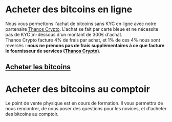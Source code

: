 # Acheter des bitcoins en ligne
  
Nous vous permettons l'achat de bitcoins sans KYC en ligne avec notre partenaire [Thanos Crypto](https://thanoscrypto.com). L'achat se fait par carte bleue et ne nécessite pas de KYC )n-dessous d'un montant de 300€ d'achat.  
Thanos Crypto facture 4% de frais par achat, et 1% de ces 4% nous sont reversés : __nous ne prenons pas de frais supplémentaires à ce que facture le fournisseur de services ([Thanos Crypto](https://thanoscrypto.com))__.  
## [Acheter les bitcoins](https://thanoscrypto.com)
  
  
  
# Acheter des bitcoins au comptoir
  
Le point de vente physique est en cours de formation. Il vous permettra de nous rencontrer, de nous poser des questions pour les novices, et d'acheter des bitcoins au comptoir.  
